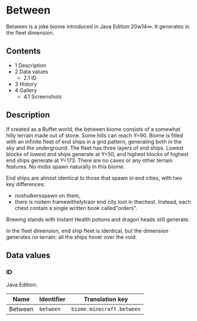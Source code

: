 # Between
Between is a joke biome introduced in Java Edition 20w14∞. It generates in the fleet dimension.

## Contents
- 1 Description
- 2 Data values
	- 2.1 ID
- 3 History
- 4 Gallery
	- 4.1 Screenshots

## Description
If created as a Buffet world, the between biome consists of a somewhat hilly terrain made out of stone. Some hills can reach Y=90. Biome is filled with an infinite fleet of end ships in a grid pattern, generating both in the sky and the underground. The fleet has three layers of end ships. Lowest blocks of lowest end ships generate at Y=50, and highest blocks of highest end ships generate at Y=173. There are no caves or any other terrain features. No mobs spawn naturally in this biome.

End ships are almost identical to those that spawn in end cities, with two key differences:

- noshulkersspawn on them,
- there is noitem framewithelytraor end city loot in thechest. Instead, each chest contain a single written book called"orders".

Brewing stands with Instant Health potions and dragon heads still generate.

In the fleet dimension, end ship fleet is identical, but the dimension generates no terrain: all the ships hover over the void.

## Data values
### ID
Java Edition:

| Name    | Identifier | Translation key           |
|---------|------------|---------------------------|
| Between | `between`  | `biome.minecraft.between` |

